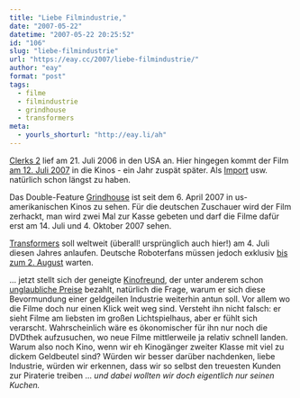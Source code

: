 ```yaml
---
title: "Liebe Filmindustrie,"
date: "2007-05-22"
datetime: "2007-05-22 20:25:52"
id: "106"
slug: "liebe-filmindustrie"
url: "https://eay.cc/2007/liebe-filmindustrie/"
author: "eay"
format: "post"
tags:
  - filme
  - filmindustrie
  - grindhouse
  - transformers
meta:
  - yourls_shorturl: "http://eay.li/ah"
---
```


[Clerks 2](http://www.imdb.com/title/tt0424345/) lief am 21. Juli 2006 in den USA an. Hier hingegen kommt der Film [am 12. Juli 2007](http://www.abspannsitzenbleiber.de/2007/05/22/clerks-ii-kommt-doch-noch/) in die Kinos - ein Jahr zuspät später. Als [Import](http://www.amazon.de/exec/obidos/ASIN/B000KRNMMG/eayznet-21) usw. natürlich schon längst zu haben.

Das Double-Feature [Grindhouse](http://www.imdb.com/title/tt0462322/) ist seit dem 6. April 2007 in us-amerikanischen Kinos zu sehen. Für die deutschen Zuschauer wird der Film zerhackt, man wird zwei Mal zur Kasse gebeten und darf die Filme dafür erst am 14. Juli und 4. Oktober 2007 sehen.

[Transformers](http://www.imdb.com/title/tt0418279/) soll weltweit (überall! ursprünglich auch hier!) am 4. Juli diesen Jahres anlaufen. Deutsche Roboterfans müssen jedoch exklusiv [bis zum 2. August](http://blog.affenheimtheater.de/2007/05/22/universal-pictures-hasst-deutschland-transfomers-kinostart-verschoben/) warten.

... jetzt stellt sich der geneigte [Kinofreund](//eay.cc/themen/kinolog/), der unter anderem schon [unglaubliche Preise](//eay.cc/2007/der-tanzende-peter-parker/) bezahlt, natürlich die Frage, warum er sich diese Bevormundung einer geldgeilen Industrie weiterhin antun soll. Vor allem wo die Filme doch nur einen Klick weit weg sind. Versteht ihn nicht falsch: er sieht Filme am liebsten im großen Lichtspielhaus, aber er fühlt sich verarscht. Wahrscheinlich wäre es ökonomischer für ihn nur noch die DVDthek aufzusuchen, wo neue Filme mittlerweile ja relativ schnell landen. Warum also noch Kino, wenn wir eh Kinogänger zweiter Klasse mit viel zu dickem Geldbeutel sind? Würden wir besser darüber nachdenken, liebe Industrie, würden wir erkennen, dass wir so selbst den treuesten Kunden zur Piraterie treiben ... _und dabei wollten wir doch eigentlich nur seinen Kuchen._
